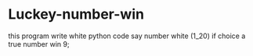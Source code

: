 # Luckey-number-win
this program write white python code say number white (1_20) if choice a true number win 9;
